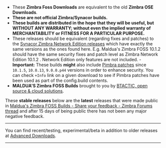 
- These **Zimbra Foss Downloads** are equivalent to the old **Zimbra OSE Downloads**.
- **These are not official Zimbra/Synacor builds.**
- **These builds are distributed in the hope that they will be useful, but WITHOUT ANY WARRANTY; without even the implied warranty of MERCHANTABILITY or FITNESS FOR A PARTICULAR PURPOSE.**
- These releases should be equivalent (regarding fixes and patches) to the [Synacor Zimbra Network Edition releases](https://wiki.zimbra.com/wiki/Zimbra_Releases) which have exactly the same versions as the ones found here. E.g. Maldua's Zimbra FOSS 10.1.2 should have the same security fixes and patch level as Zimbra Network Edition 10.1.2 . Network Edition only features are not included. - **Important:** These builds **might** also include [Pimbra patches](https://github.com/maldua-pimbra/maldua-pimbra) since `10.1.5`, `10.0.13`, `9.0.0.p44` versions in order to enhance security. You can check `+Info` link on a given download to see if Pimbra patches have been used as part of the config.build contents.
- **MALDUA'S Zimbra FOSS Builds** brought to you by [BTACTIC, open source & cloud solutions](https://www.btactic.com).

These **stable releases** below are the **latest** releases that were made public in [Maldua's Zimbra FOSS Builds - Share your feedback - Zimbra Forums thread](https://forums.zimbra.org/viewtopic.php?t=72655) and after 15 days of being public there has not been any major negative feedback.

---

You can find recent/testing, experimental/beta in addition to older releases at [Advanced Downloads](advanced-downloads.md).

---
